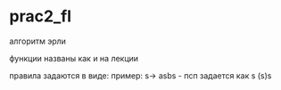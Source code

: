 # prac2_fl

алгоритм эрли

функции названы как и на лекции

правила задаются в виде:
пример:
s-> asbs - псп задается как s (s)s
